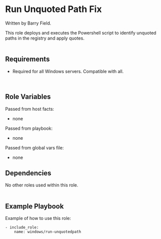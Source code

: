 Run Unquoted Path Fix
====================================

Written by Barry Field.

This role deploys and executes the Powershell script to identify unquoted paths in the registry and apply quotes.
<br/><br/>

Requirements
------------

- Required for all Windows servers. Compatible with all.
<br/>

Role Variables
--------------

Passed from host facts:
- none

Passed from playbook:
- none

Passed from global vars file:
- none

Dependencies
------------

No other roles used within this role.
<br/><br/>

Example Playbook
----------------

Example of how to use this role:

    - include_role:
        name: windows/run-unquotedpath

